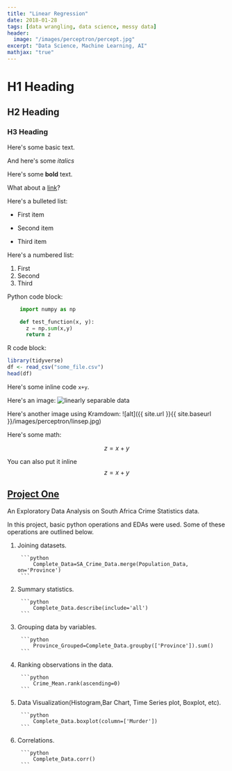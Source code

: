 ```yaml
---
title: "Linear Regression"
date: 2018-01-28
tags: [data wrangling, data science, messy data]
header:
  image: "/images/perceptron/percept.jpg"
excerpt: "Data Science, Machine Learning, AI"
mathjax: "true"
---
```


# H1 Heading

## H2 Heading

### H3 Heading

Here's some basic text.

And here's some *italics*

Here's some **bold** text.

What about a [link](https://github.com/dataoptimal)?

Here's a bulleted list:
* First item
+ Second item
- Third item

Here's a numbered list:
1. First
2. Second
3. Third

Python code block:
```python
    import numpy as np

    def test_function(x, y):
      z = np.sum(x,y)
      return z
```

R code block:
```r
library(tidyverse)
df <- read_csv("some_file.csv")
head(df)
```

Here's some inline code `x+y`.

Here's an image:
<img src="{{ site.url }}{{ site.baseurl }}/images/perceptron/linsep.jpg" alt="linearly separable data">

Here's another image using Kramdown:
![alt]({{ site.url }}{{ site.baseurl }}/images/perceptron/linsep.jpg)

Here's some math:

$$z=x+y$$

You can also put it inline $$z=x+y$$



##  [Project One](https://github.com/FTANKRA/Foster-Twumasi-Ankra)  
An Exploratory Data Analysis on South Africa Crime Statistics data.

In this project, basic python operations and EDAs were used. Some of these operations are outlined below.

1. Joining datasets.

        ```python
            Complete_Data=SA_Crime_Data.merge(Population_Data, on='Province')
        ```

2. Summary statistics.

        ```python
            Complete_Data.describe(include='all')
        ```

3. Grouping data by variables.

        ```python
            Province_Grouped=Complete_Data.groupby(['Province']).sum()
        ```

4. Ranking observations in the data.

        ```python
            Crime_Mean.rank(ascending=0)
        ```

5. Data Visualization(Histogram,Bar Chart, Time Series plot, Boxplot, etc).

        ```python
            Complete_Data.boxplot(column=['Murder'])
        ```

6. Correlations.

        ```python
            Complete_Data.corr()
        ```
